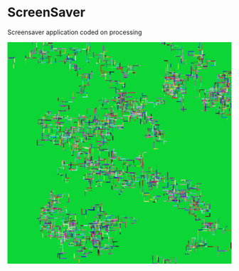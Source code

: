 # ScreenSaver
Screensaver application coded on processing

![ScreenSaver](https://github.com/bcinbis/ScreenSaver/blob/master/RunningApp.png)
